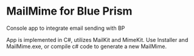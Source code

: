 # MailMime for Blue Prism
Console app to integrate email sending with BP

App is implemented in C#, utilizes MailKit and MimeKit.
Use Installer and MailMime.exe, or compile c# code to generate a new MailMime.
